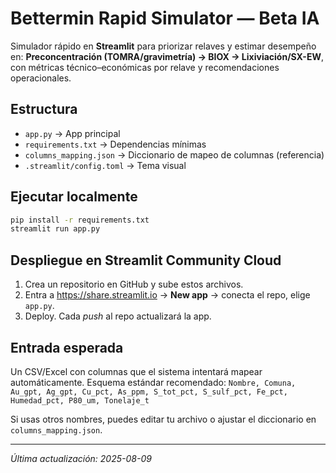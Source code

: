 # Bettermin Rapid Simulator — Beta IA

Simulador rápido en **Streamlit** para priorizar relaves y estimar desempeño en:
**Preconcentración (TOMRA/gravimetría) → BIOX → Lixiviación/SX-EW**, con métricas
técnico–económicas por relave y recomendaciones operacionales.

## Estructura
- `app.py` → App principal
- `requirements.txt` → Dependencias mínimas
- `columns_mapping.json` → Diccionario de mapeo de columnas (referencia)
- `.streamlit/config.toml` → Tema visual

## Ejecutar localmente
```bash
pip install -r requirements.txt
streamlit run app.py
```

## Despliegue en Streamlit Community Cloud
1. Crea un repositorio en GitHub y sube estos archivos.
2. Entra a https://share.streamlit.io → **New app** → conecta el repo, elige `app.py`.
3. Deploy. Cada *push* al repo actualizará la app.

## Entrada esperada
Un CSV/Excel con columnas que el sistema intentará mapear automáticamente.
Esquema estándar recomendado:
`Nombre, Comuna, Au_gpt, Ag_gpt, Cu_pct, As_ppm, S_tot_pct, S_sulf_pct, Fe_pct, Humedad_pct, P80_um, Tonelaje_t`

Si usas otros nombres, puedes editar tu archivo o ajustar el diccionario en `columns_mapping.json`.

---
_Última actualización: 2025-08-09_
